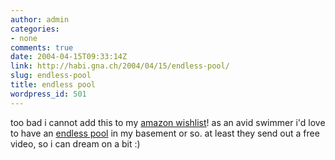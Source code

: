 ```yaml
---
author: admin
categories:
- none
comments: true
date: 2004-04-15T09:33:14Z
link: http://habi.gna.ch/2004/04/15/endless-pool/
slug: endless-pool
title: endless pool
wordpress_id: 501
---
```


too bad i cannot add this to my [amazon wishlist](http://www.amazon.com/gp/registry/18WMBOFMWI1DN/102-0600426-9323320)!
as an avid swimmer i'd love to have an [endless pool](http://www.endlesspools.com/index.html ) in my basement or so. at least they send out a free video, so i can dream on a bit :)
